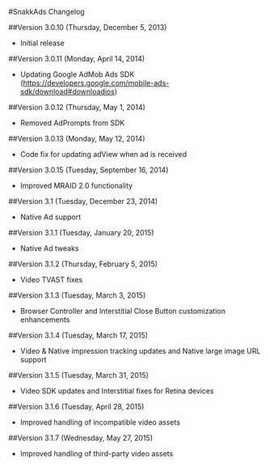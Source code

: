 #SnakkAds Changelog

##Version 3.0.10 (Thursday, December 5, 2013)
 * Initial release

##Version 3.0.11 (Monday, April 14, 2014)
 * Updating Google AdMob Ads SDK (https://developers.google.com/mobile-ads-sdk/download#downloadios)
 
##Version 3.0.12 (Thursday, May 1, 2014)
 * Removed AdPrompts from SDK

##Version 3.0.13 (Monday, May 12, 2014)
 * Code fix for updating adView when ad is received

##Version 3.0.15 (Tuesday, September 16, 2014)
 * Improved MRAID 2.0 functionality

##Version 3.1 (Tuesday, December 23, 2014)
* Native Ad support

##Version 3.1.1 (Tuesday, January 20, 2015)
* Native Ad tweaks

##Version 3.1.2 (Thursday, February 5, 2015)
* Video TVAST fixes

##Version 3.1.3 (Tuesday, March 3, 2015)
* Browser Controller and Interstitial Close Button customization enhancements

##Version 3.1.4 (Tuesday, March 17, 2015)
* Video & Native impression tracking updates and Native large image URL support

##Version 3.1.5 (Tuesday, March 31, 2015)
* Video SDK updates and Interstitial fixes for Retina devices

##Version 3.1.6 (Tuesday, April 28, 2015)
* Improved handling of incompatible video assets

##Version 3.1.7 (Wednesday, May 27, 2015)
* Improved handling of third-party video assets